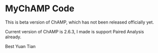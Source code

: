 # MyChAMP Code

This is beta version of ChAMP, which has not been released officially yet.

Current version of ChAMP is 2.6.3, I made is support Paired Analysis already.

Best
Yuan Tian
